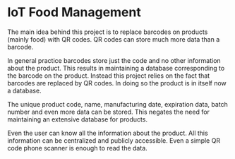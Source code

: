# IoT Food Management

The main idea behind this project is to replace barcodes on products (mainly food) with QR codes. QR codes can store much more data than a barcode. 

In general practice barcodes store just the code and no other information about the product. This results in maintaining a database corresponding to the barcode on the product. Instead this project relies on the fact that barcodes are replaced by QR codes. In doing so the product is in itself now a database.

The unique product code, name, manufacturing date, expiration data, batch number and even more data can be stored. This negates the need for maintaining an extensive database for products. 

Even the user can know all the information about the product. All this information can be centralized and publicly accessible. Even a simple QR code phone scanner is enough to read the data.  
